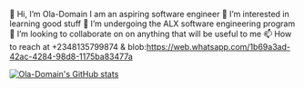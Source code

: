 👋 Hi, I’m Ola-Domain
I am an aspiring software engineer
👀 I’m interested in learning good stuff
🌱 I’m undergoing the ALX software engineering program
💞️ I’m looking to collaborate on on anything that will be useful to me
📫 How to reach at +2348135799874 & blob:https://web.whatsapp.com/1b69a3ad-42ac-4284-98d8-1175ba83477a

[![Ola-Domain's GitHub stats](https://github-readme-stats.vercel.app/api?username=Ola-Domain)](https://github.com/Ola-Domain/github-readme-stats)

